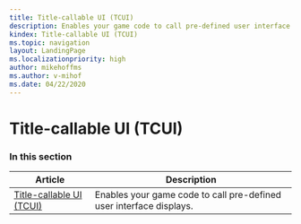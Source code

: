 ```yaml
---
title: Title-callable UI (TCUI)
description: Enables your game code to call pre-defined user interface displays..
kindex: Title-callable UI (TCUI)
ms.topic: navigation
layout: LandingPage
ms.localizationpriority: high
author: mikehoffms
ms.author: v-mihof
ms.date: 04/22/2020
---
```


# Title-callable UI (TCUI)


### In this section

| Article | Description |
|---------|-------------|
| [Title-callable UI (TCUI)](live-tcui-overview.md) | Enables your game code to call pre-defined user interface displays. |
